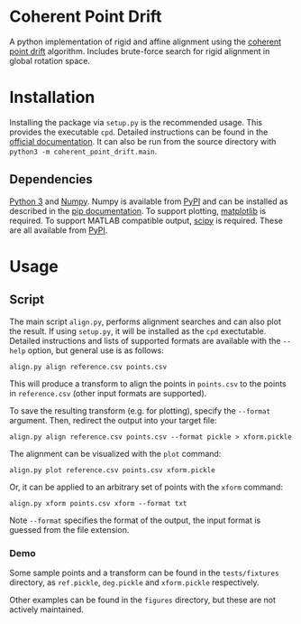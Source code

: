 # Coherent Point Drift

A python implementation of rigid and affine alignment using the
[coherent point drift][cpd] algorithm. Includes brute-force search for rigid
alignment in global rotation space.

# Installation

Installing the package via `setup.py` is the recommended usage. This provides
the executable `cpd`. Detailed instructions can be found in
the [official documentation][setuptools]. It can also be run from the source
directory with `python3 -m coherent_point_drift.main`.

## Dependencies

[Python 3][python] and [Numpy][numpy]. Numpy is available from [PyPI][pypi] and
can be installed as described in the [pip documentation][pip-install]. To
support plotting, [matplotlib][matplotlib] is required. To support MATLAB
compatible output, [scipy][scipy] is required. These are all available
from [PyPI][pypi].

# Usage

## Script

The main script `align.py`, performs alignment searches and can also plot the
result. If using `setup.py`, it will be installed as the `cpd` exectutable.
Detailed instructions and lists of supported formats are available with the
`--help` option, but general use is as follows:

    align.py align reference.csv points.csv
    
This will produce a transform to align the points in `points.csv` to the points
in `reference.csv` (other input formats are supported).

To save the resulting transform (e.g. for plotting), specify the `--format`
argument. Then, redirect the output into your target file:

    align.py align reference.csv points.csv --format pickle > xform.pickle

The alignment can be visualized with the `plot` command:

    align.py plot reference.csv points.csv xform.pickle
    
Or, it can be applied to an arbitrary set of points with the `xform` command:

    align.py xform points.csv xform --format txt
    
Note `--format` specifies the format of the output, the input format is guessed
from the file extension.

### Demo

Some sample points and a transform can be found in the `tests/fixtures`
directory, as `ref.pickle`, `deg.pickle` and `xform.pickle` respectively.

Other examples can be found in the `figures` directory, but these are not
actively maintained.

[setuptools]: https://docs.python.org/3.3/install/#the-new-standard-distutils
[Python]: https://python.org
[Numpy]: https://www.numpy.org
[matplotlib]: http://matplotlib.org
[cpd]: http://dx.doi.org/10.1109/TPAMI.2010.46
[pypi]: https://pypi.python.org/pypi
[pip-install]: https://pip.pypa.io/en/stable/user_guide/#installing-packages
[scipy]: https://scipy.org
